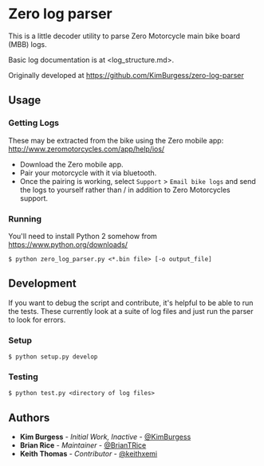 # Zero log parser

This is a little decoder utility to parse Zero Motorcycle main bike board (MBB) logs.

Basic log documentation is at <log_structure.md>.

Originally developed at https://github.com/KimBurgess/zero-log-parser

## Usage
### Getting Logs
These may be extracted from the bike using the Zero mobile app: http://www.zeromotorcycles.com/app/help/ios/
  * Download the Zero mobile app.
  * Pair your motorcycle with it via bluetooth.
  * Once the pairing is working, select `Support` > `Email bike logs` and send the logs to yourself rather than / in addition to Zero Motorcycles support.

### Running
You'll need to install Python 2 somehow from https://www.python.org/downloads/

`$ python zero_log_parser.py <*.bin file> [-o output_file]`

## Development
If you want to debug the script and contribute, it's helpful to be able to run the tests.
These currently look at a suite of log files and just run the parser to look for errors.

### Setup
  `$ python setup.py develop`

### Testing
  `$ python test.py <directory of log files>`

## Authors
* **Kim Burgess** - *Initial Work, Inactive* - [@KimBurgess](https://github.com/KimBurgess/)
* **Brian Rice** - *Maintainer* - [@BrianTRice](https://github.com/BrianTRice/)
* **Keith Thomas** - *Contributor* - [@keithxemi](https://github.com/keithxemi)
